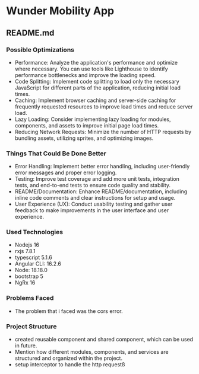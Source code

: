 # Wunder Mobility App


## README.md

### Possible Optimizations

- Performance: Analyze the application's performance and optimize where necessary. You can use tools like Lighthouse to identify performance bottlenecks and improve the loading speed.
- Code Splitting: Implement code splitting to load only the necessary JavaScript for different parts of the application, reducing initial load times.
- Caching: Implement browser caching and server-side caching for frequently requested resources to improve load times and reduce server load.
- Lazy Loading: Consider implementing lazy loading for modules, components, and assets to improve initial page load times.
- Reducing Network Requests: Minimize the number of HTTP requests by bundling assets, utilizing sprites, and optimizing images.

### Things That Could Be Done Better

- Error Handling: Implement better error handling, including user-friendly error messages and proper error logging.
- Testing: Improve test coverage and add more unit tests, integration tests, and end-to-end tests to ensure code quality and stability.
- README/Documentation: Enhance README/documentation, including inline code comments and clear instructions for setup and usage.
- User Experience (UX): Conduct usability testing and gather user feedback to make improvements in the user interface and user experience.

### Used Technologies

- Nodejs 16
- rxjs                            7.8.1
- typescript                      5.1.6
- Angular CLI: 16.2.6
- Node: 18.18.0
- bootstrap 5
- NgRx 16

### Problems Faced

- The problem that i faced was the cors error.

### Project Structure

- created reusable component and shared component, which can be used in future.
- Mention how different modules, components, and services are structured and organized within the project.
- setup interceptor to handle the http requestß

